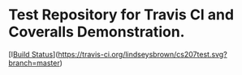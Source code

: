 # Test Repository for Travis CI and Coveralls Demonstration.

[I[Build Status](https://travis-ci.org/lindseysbrown/cs207test.svg?branch=master)](https://travis-ci.org/lindseysbrown/cs207test.svg?branch=master)
